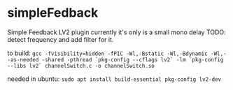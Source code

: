 # simpleFedback
Simple Feedback LV2 plugin
currently it's only is a small mono delay
TODO:
detect frequency and add filter for it.

to build:
```gcc -fvisibility=hidden -fPIC -Wl,-Bstatic -Wl,-Bdynamic -Wl,--as-needed -shared -pthread `pkg-config --cflags lv2` -lm `pkg-config --libs lv2` channelSwitch.c -o channelSwitch.so```

needed in ubuntu:
```sudo apt install build-essential pkg-config lv2-dev```
